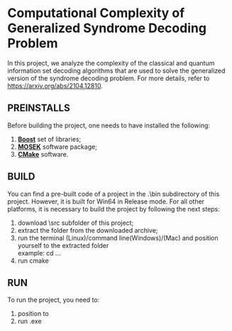# Computational Complexity of Generalized Syndrome Decoding Problem
In this project, we analyze the complexity of the classical and quantum information set decoding algorithms that are used to solve the generalized version of the syndrome decoding problem. For more details, refer to https://arxiv.org/abs/2104.12810.

## PREINSTALLS

Before building the project, one needs to have installed the following:  
1. [**Boost**](https://www.boost.org/users/download/) set of libraries;
2. [**MOSEK**](https://www.mosek.com/downloads/) software package;
3. [**CMake**](https://cmake.org/download/) software.

## BUILD

You can find a pre-built code of a project in the .\bin subdirectory of this project. However, it is built for Win64 in Release mode. For all other platforms, it is necessary to build the project by following the next steps:

1. download \src subfolder of this project;
2. extract the folder from the downloaded archive;
3. run the terminal (Linux)/command line(Windows)/(Mac) and position yourself to the extracted folder  
   example: cd ...
4. run cmake

## RUN

To run the project, you need to:

1. position to 
2. run .exe
